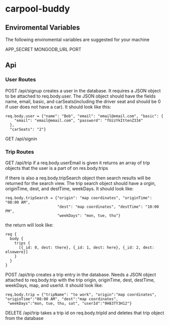 # carpool-buddy

## Enviromental Variables

The following enviromental variables are suggested for your machine

APP_SECRET
MONGODB_URL
PORT

## Api

### User Routes

POST /api/signup
  creates a user in the database. It requires a JSON object to be attached
  to req.body.user. The JSON object should have the fields name, email, basic,
  and carSeats(including the driver seat and should be 0 if user does
  not have a car). It should look like this:

```
req.body.user = {"name": "Bob", "email": "email@email.com", "basic": {
    "email": "email@email.com", "password": "fUzzYkIttenZ334"
  },
  "carSeats": "2"}
```

GET /api/signin

### Trip Routes

GET /api/trip
  if a req.body.userEmail is given it returns an array of trip objects that the user is 
  a part of on res.body.trips

  if there is also a req.body.tripSearch object then search results will
  be returned for the search view. The trip search object should have a
  orgin, originTime, dest, and destTime, weekDays. It should look like:

```
req.body.tripSearch = {"origin": "map coordinates", "originTime": "08:00 AM",
                       "dest": "map coordinates", "destTime": "10:00 PM",
                       "weekDays": "mon, tue, thu"}
```
  
  the return will look like:
```
req {
  body {
    trips {
      [{_id: 0, dest: there}, {_id: 1, dest: here}, {_id: 2, dest: elsewere}]
    }
  }
}
```

POST /api/trip
  creates a trip entry in the database. Needs a JSON object
  attached to req.body.trip with the trip origin, originTime, dest,
  destTime, weekDays, map, and userId. it should look like:

```
req.body.trip = {"tripName": "to work", "origin":"map coordinates", "originTime":"08:00 AM", "dest":"map coordinates",
 "weekDays":"mon, tue, thu, sat", "userId":"9H83TY3H12"}
```

DELETE /api/trip
  takes a trip id on req.body.tripId and deletes that trip object from the database